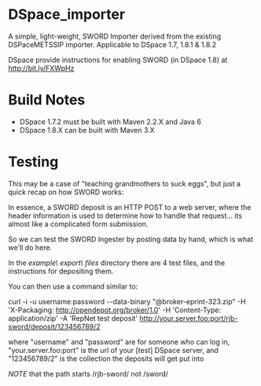 DSpace_importer
===============

A simple, light-weight, SWORD Importer derived from the existing DSPaceMETSSIP importer. Applicable to DSpace 1.7, 1.8.1 &amp; 1.8.2

DSpace provide instructions for enabling SWORD (in DSpace 1.8) at http://bit.ly/FXWpHz


Build Notes
===========

- DSpace 1.7.2 must be built with Maven 2.2.X and Java 6
- DSpace 1.8.X can be built with Maven 3.X

Testing
=======
This may be a case of "teaching grandmothers to suck eggs", but just a quick recap on how SWORD works:

In essence, a SWORD deposit is an HTTP POST to a web server, where the header information is used to determine how to handle that request... its almost like a complicated form submission.

So we can test the SWORD Ingester by posting data by hand, which is what we'll do here.

In the _example\ export\ files_ directory there are 4 test files, and the instructions for depositing them.

You can then use a command similar to:

curl -i -u username:password --data-binary "@broker-eprint-323.zip" -H 'X-Packaging: http://opendepot.org/broker/1.0' -H 'Content-Type: application/zip' -A 'RepNet test deposit' http://your.server.foo:port/rjb-sword/deposit/123456789/2

where "username" and "password" are for someone who can log in,
"your.server.foo:port" is the url of your [test] DSpace server, and
"123456789/2" is the collection the deposits will get put into

*NOTE* that the path starts /rjb-sword/ not /sword/

